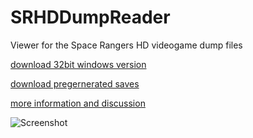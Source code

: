 # SRHDDumpReader
Viewer for the Space Rangers HD videogame dump files

[download 32bit windows version](https://github.com/Burning-Daylight/SRHDDumpReader/releases/download/2016-05-17-master-7f04931/SRHDDumpReader_win32_2016-05-17-master-7f04931.zip)

[download pregernerated saves](http://saves-srhd.rhcloud.com/)

[more information and discussion](https://snk-games.net/forums/viewtopic.php?f=45&t=1667)

![Screenshot](http://s32.postimg.org/mfy8ygwur/SRHD_GUI_2016_05_17.png)
